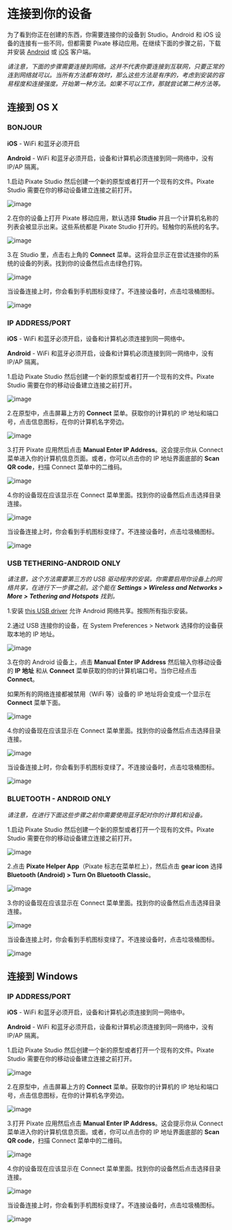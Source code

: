 # 连接到你的设备

为了看到你正在创建的东西，你需要连接你的设备到 Studio。Android 和 iOS 设备的连接有一些不同，但都需要 Pixate 移动应用。在继续下面的步骤之前，下载并安装
[Android](https://play.google.com/store/apps/details?id=com.pixate.pixate&hl=en) 或 [iOS](https://itunes.apple.com/us/app/pixate/id883304734?mt=8) 客户端。

*请注意，下面的步骤需要连接到网络。这并不代表你要连接到互联网，只要正常的连到网络就可以。当所有方法都有效时，那么这些方法是有序的，考虑到安装的容易程度和连接强度。开始第一种方法。如果不可以工作，那就尝试第二种方法等。*


## 连接到 OS X  

### BONJOUR  

**iOS** - WiFi 和蓝牙必须开启

**Android** - WiFi 和蓝牙必须开启，设备和计算机必须连接到同一网络中，没有 IP/AP 隔离。

1.启动 Pixate Studio 然后创建一个新的原型或者打开一个现有的文件。Pixate Studio 需要在你的移动设备建立连接之前打开。

![image](https://raw.githubusercontent.com/ClearChan/pixate-user-guide/master/images/connect-devices1.png)

2.在你的设备上打开 Pixate 移动应用，默认选择 **Studio** 并且一个计算机名称的列表会被显示出来。这些系统都是 Pixate Studio 打开的。轻触你的系统的名字。

![image](https://raw.githubusercontent.com/ClearChan/pixate-user-guide/master/images/connect-devices2.png)

3.在 Studio 里，点击右上角的 **Connect** 菜单。这将会显示正在尝试连接你的系统的设备的列表。找到你的设备然后点击绿色打钩。

![image](https://raw.githubusercontent.com/ClearChan/pixate-user-guide/master/images/connect-devices3.png)

当设备连接上时，你会看到手机图标变绿了。不连接设备时，点击垃圾桶图标。

![image](https://raw.githubusercontent.com/ClearChan/pixate-user-guide/master/images/connect-devices4.png)

### IP ADDRESS/PORT

**iOS** - WiFi 和蓝牙必须开启，设备和计算机必须连接到同一网络中。

**Android** - WiFi 和蓝牙必须开启，设备和计算机必须连接到同一网络中，没有 IP/AP 隔离。

1.启动 Pixate Studio 然后创建一个新的原型或者打开一个现有的文件。Pixate Studio 需要在你的移动设备建立连接之前打开。

![image](https://raw.githubusercontent.com/ClearChan/pixate-user-guide/master/images/connect-devices5.png)

2.在原型中，点击屏幕上方的 **Connect** 菜单。获取你的计算机的 IP 地址和端口号，点击信息图标，在你的计算机名字旁边。

![image](https://raw.githubusercontent.com/ClearChan/pixate-user-guide/master/images/connect-devices6.png)

3.打开 Pixate 应用然后点击 **Manual Enter IP Address**。这会提示你从 Connect 菜单进入你的计算机信息页面。或者，你可以点击你的 IP 地址界面底部的 **Scan QR code**，扫描 Connect 菜单中的二维码。

![image](https://raw.githubusercontent.com/ClearChan/pixate-user-guide/master/images/connect-devices7.png)

4.你的设备现在应该显示在 Connect 菜单里面。找到你的设备然后点击选择目录连接。

![image](https://raw.githubusercontent.com/ClearChan/pixate-user-guide/master/images/connect-devices8.png)

当设备连接上时，你会看到手机图标变绿了。不连接设备时，点击垃圾桶图标。

![image](https://raw.githubusercontent.com/ClearChan/pixate-user-guide/master/images/connect-devices9.png)

### USB TETHERING-ANDROID ONLY

_请注意，这个方法需要第三方的 USB 驱动程序的安装。你需要启用你设备上的网络共享，在进行下一步骤之前。这个能在 **Settings > Wireless and Networks > More > Tethering and Hotspots** 找到。_

1.安装 [this USB driver](http://www.makeuseof.com/tag/configure-android-usb-tethering-mac-os-x/) 允许 Android 网络共享。按照所有指示安装。

2.通过 USB 连接你的设备，在 System Preferences > Network 选择你的设备获取本地的 IP 地址。

![image](https://raw.githubusercontent.com/ClearChan/pixate-user-guide/master/images/connect-devices10.png)

3.在你的 Android 设备上，点击 **Manual Enter IP Address** 然后输入你移动设备的 **IP 地址** 和从 **Connect** 菜单获取的你的计算机端口号。当你已经点击 **Connect**。

如果所有的网络连接都被禁用（WiFi 等）设备的 IP 地址将会变成一个显示在 **Connect** 菜单下面。

![image](https://raw.githubusercontent.com/ClearChan/pixate-user-guide/master/images/connect-devices11.png)

4.你的设备现在应该显示在 Connect 菜单里面。找到你的设备然后点击选择目录连接。

![image](https://raw.githubusercontent.com/ClearChan/pixate-user-guide/master/images/connect-devices12.png)

当设备连接上时，你会看到手机图标变绿了。不连接设备时，点击垃圾桶图标。

![image](https://raw.githubusercontent.com/ClearChan/pixate-user-guide/master/images/connect-devices13.png)

### BLUETOOTH - ANDROID ONLY

*请注意，在进行下面这些步骤之前你需要使用蓝牙配对你的计算机和设备。*

1.启动 Pixate Studio 然后创建一个新的原型或者打开一个现有的文件。Pixate Studio 需要在你的移动设备建立连接之前打开。

![image](https://raw.githubusercontent.com/ClearChan/pixate-user-guide/master/images/connect-devices1.png)

2.点击 **Pixate Helper App**（Pixate 标志在菜单栏上），然后点击 **gear icon** 选择 **Bluetooth (Android) > Turn On Bluetooth Classic**。

![image](https://raw.githubusercontent.com/ClearChan/pixate-user-guide/master/images/connect-devices15.png)

3.你的设备现在应该显示在 Connect 菜单里面。找到你的设备然后点击选择目录连接。

![image](https://raw.githubusercontent.com/ClearChan/pixate-user-guide/master/images/connect-devices16.png)

当设备连接上时，你会看到手机图标变绿了。不连接设备时，点击垃圾桶图标。

![image](https://raw.githubusercontent.com/ClearChan/pixate-user-guide/master/images/connect-devices17.png)

## 连接到 Windows 

### IP ADDRESS/PORT

**iOS** - WiFi 和蓝牙必须开启，设备和计算机必须连接到同一网络中。

**Android** - WiFi 和蓝牙必须开启，设备和计算机必须连接到同一网络中，没有 IP/AP 隔离。

1.启动 Pixate Studio 然后创建一个新的原型或者打开一个现有的文件。Pixate Studio 需要在你的移动设备建立连接之前打开。

![image](https://raw.githubusercontent.com/ClearChan/pixate-user-guide/master/images/connect-devices1.png)

2.在原型中，点击屏幕上方的 **Connect** 菜单。获取你的计算机的 IP 地址和端口号，点击信息图标，在你的计算机名字旁边。

![image](https://raw.githubusercontent.com/ClearChan/pixate-user-guide/master/images/connect-devices6.png)

3.打开 Pixate 应用然后点击 **Manual Enter IP Address**。这会提示你从 Connect 菜单进入你的计算机信息页面。或者，你可以点击你的 IP 地址界面底部的 **Scan QR code**，扫描 Connect 菜单中的二维码。

![image](https://raw.githubusercontent.com/ClearChan/pixate-user-guide/master/images/connect-devices7.png)

4.你的设备现在应该显示在 Connect 菜单里面。找到你的设备然后点击选择目录连接。

![image](https://raw.githubusercontent.com/ClearChan/pixate-user-guide/master/images/connect-devices8.png)

当设备连接上时，你会看到手机图标变绿了。不连接设备时，点击垃圾桶图标。

![image](https://raw.githubusercontent.com/ClearChan/pixate-user-guide/master/images/connect-devices9.png)

